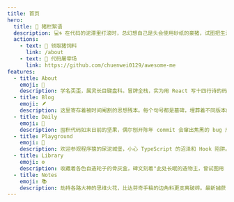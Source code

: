 ```yaml
---
title: 首页
hero:
  title: 🐷 猪栏絮语
  description: 💻🌀 在代码的泥潭里打滚时，总幻想自己是头会使用砂纸的豪猪，试图把生活打磨成瑞士军刀的模样
  actions:
    - text: 🥣 领取猪饲料
      link: /about
    - text: 🔪 代码屠宰场
      link: https://github.com/chuenwei0129/awesome-me
features:
  - title: About
    emoji: 🐒
    description: 学名奀歪，属灵长目键盘科。冒牌全栈，实为用 React 写十四行诗的码农。产品经理投喂 PRD 时，总能在 useEffect 里培育出食人花级别的 Bug。
  - title: Blog
    emoji: 🪶
    description: 这里寄存着被时间阉割的思想残本。每个句号都是墓碑，埋葬着不同版本的我。2018 年的激进派与 2023 年的虚无主义者在此隔空对骂。
  - title: Daily
    emoji: 📅
    description: 囤积代码如末日前的坚果，偶尔刨开陈年 commit 会窜出焦黑的 bug 尸体。最新藏品：用 TS 烘焙的智能曲奇，散发着递归的糊味。
  - title: Playground
    emoji: 🎪
    description: 欢迎参观程序猿的尿泥城堡，小心 TypeScript 的沼泽和 Hook 陷阱。建议携带《代码大全》当救生圈，穿防脑溢血头盔入场。
  - title: Library
    emoji: ⚙️
    description: 收藏着各色自造轮子的骨灰盒，碑文刻着"此处长眠的造物主，曾试图用 useEffect 证明哥德尔不完备定理"。角落里还供奉着从 React 神殿顺来的圣火残渣。
  - title: Notes
    emoji: 📚
    description: 劫持各路大神的思维火花，比达芬奇手稿的边角料更支离破碎。最新捕获：用 CSS 网格重构的《查拉图斯特拉》交互版，滚动时会渗出尼采的语法高亮。
---
```

